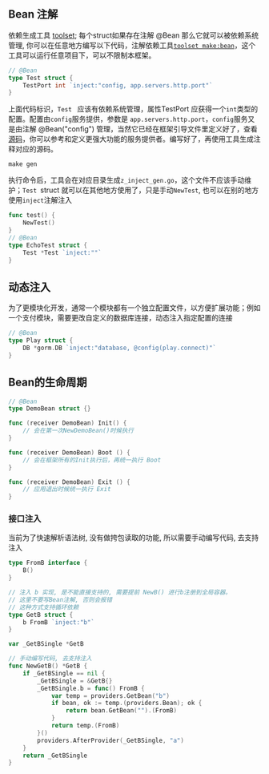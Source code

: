 ## Bean 注解
依赖生成工具 [toolset](https://github.com/go-home-admin/toolset); 每个struct如果存在注解 @Bean 那么它就可以被依赖系统管理, 你可以在任意地方编写以下代码，注解依赖工具[`toolset make:bean`](https://github.com/go-home-admin/toolset "`toolset make:bean`")，这个工具可以运行任意项目下，可以不限制本框架。

```go
// @Bean
type Test struct {
	TestPort int `inject:"config, app.servers.http.port"`
}
```
上面代码标识，`Test ` 应该有依赖系统管理，属性TestPort 应获得一个`int`类型的配置。配置由`config`服务提供，参数是 `app.servers.http.port`，`config`服务又是由注解 @Bean("config") 管理，当然它已经在框架引导文件里定义好了，查看 [源码](https://github.com/go-home-admin/home/blob/main/bootstrap/providers/config_provider.go "源码")，你可以参考和定义更强大功能的服务提供者。编写好了，再使用工具生成注释对应的源码。
```shell
make gen
```
执行命令后，工具会在对应目录生成`z_inject_gen.go`，这个文件不应该手动维护；`Test `struct 就可以在其他地方使用了，只是手动`NewTest`, 也可以在别的地方使用`inject`注解注入
```go
func test() {
	NewTest()
}
// @Bean
type EchoTest struct {
	Test *Test `inject:""`
}
```
## 动态注入
为了更模块化开发，通常一个模块都有一个独立配置文件，以方便扩展功能；例如一个支付模块，需要更改自定义的数据库连接，动态注入指定配置的连接
```go
// @Bean
type Play struct {
	DB *gorm.DB `inject:"database, @config(play.connect)"`
}
```

## Bean的生命周期
```go
// @Bean
type DemoBean struct {}

func (receiver DemoBean) Init() {
	// 会在第一次NewDemoBean()时候执行
}

func (receiver DemoBean) Boot () {
	// 会在框架所有的Init执行后，再统一执行 Boot
}

func (receiver DemoBean) Exit () {
	// 应用退出时候统一执行 Exit
}
```

### 接口注入

当前为了快速解析语法树, 没有做挎包读取的功能, 所以需要手动编写代码, 去支持注入

~~~~go
type FromB interface {
	B()
}

// 注入 b 实现, 是不能直接支持的, 需要提前 NewB() 进行b注册到全局容器。
// 这里不要写Bean注解, 否则会报错
// 这种方式支持循环依赖
type GetB struct {
	b FromB `inject:"b"`
}

var _GetBSingle *GetB

// 手动编写代码, 去支持注入
func NewGetB() *GetB {
    if _GetBSingle == nil {
        _GetBSingle = &GetB{}
        _GetBSingle.b = func() FromB {
            var temp = providers.GetBean("b")
            if bean, ok := temp.(providers.Bean); ok {
                return bean.GetBean("").(FromB)
            }
            return temp.(FromB)
        }()
        providers.AfterProvider(_GetBSingle, "a")
    }
    return _GetBSingle
}

~~~~